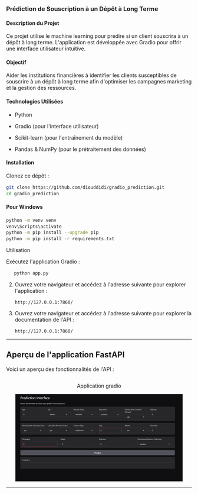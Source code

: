 ### Prédiction de Souscription à un Dépôt à Long Terme
#### Description du Projet

Ce projet utilise le machine learning pour prédire si un client souscrira à un dépôt à long terme. L'application est développée avec Gradio pour offrir une interface utilisateur intuitive.

#### Objectif

Aider les institutions financières à identifier les clients susceptibles de souscrire à un dépôt à long terme afin d'optimiser les campagnes marketing et la gestion des ressources.

#### Technologies Utilisées

- Python

- Gradio (pour l'interface utilisateur)

- Scikit-learn (pour l'entraînement du modèle)

- Pandas & NumPy (pour le prétraitement des données)

#### Installation

Clonez ce dépôt :
```bash
git clone https://github.com/diouddidi/gradio_prediction.git
cd gradio_prediction 
```
#### **Pour Windows**
```bash
python -m venv venv
venv\Scripts\activate
python -m pip install --upgrade pip
python -m pip install -r requirements.txt
```
Utilisation

Exécutez l'application Gradio :
```bash
   python app.py
   ```
2. Ouvrez votre navigateur et accédez à l'adresse suivante pour explorer l'application :
   ```
   http://127.0.0.1:7860/
   ```
2. Ouvrez votre navigateur et accédez à l'adresse suivante pour explorer la documentation de l'API :
   ```
   http://127.0.0.1:7860/
   ```
---
## **Aperçu de l'application FastAPI**

Voici un aperçu des fonctionnalités de l'API :

<div style="display: flex; align-items: center;">
    <div style="flex: 33.33%; text-align: center;">
        <p>Application gradio</p>
        <img src="./Capture d’écran 2025-02-01 113901.png" alt="Aperçu de l'API" width="90%"/>
    </div>
</div>

---



